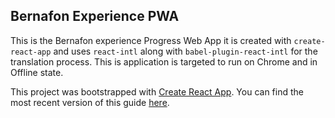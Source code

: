 ## Bernafon Experience PWA

This is the Bernafon experience Progress Web App it is created with `create-react-app` and uses `react-intl` along with `babel-plugin-react-intl` for the translation process.
This is application is targeted to run on Chrome and in Offline state.

This project was bootstrapped with [Create React App](https://github.com/facebookincubator/create-react-app).
You can find the most recent version of this guide [here](https://github.com/facebookincubator/create-react-app/blob/master/packages/react-scripts/template/README.md).
